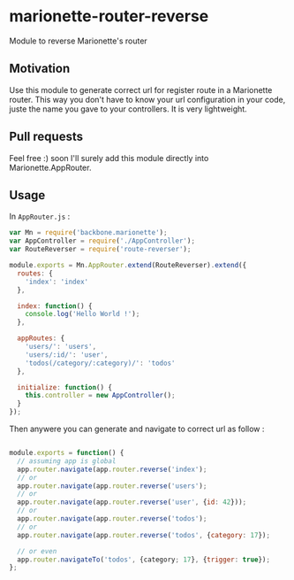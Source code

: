 # marionette-router-reverse
Module to reverse Marionette's router

## Motivation
Use this module to generate correct url for register route in a Marionette router. This way you don't have to know your url configuration in your code, juste the name you gave to your controllers. It is very lightweight.

## Pull requests
Feel free :) soon I'll surely add this module directly into Marionette.AppRouter.

## Usage

In `AppRouter.js` :

```js
var Mn = require('backbone.marionette');
var AppController = require('./AppController');
var RouteReverser = require('route-reverser');

module.exports = Mn.AppRouter.extend(RouteReverser).extend({
  routes: {
    'index': 'index'
  },

  index: function() {
    console.log('Hello World !');
  },

  appRoutes: {
    'users/': 'users',
    'users/:id/': 'user',
    'todos(/category/:category)/': 'todos'
  },

  initialize: function() {
    this.controller = new AppController();
  }
});
```

Then anywere you can generate and navigate to correct url as follow :

```js

module.exports = function() {
  // assuming app is global
  app.router.navigate(app.router.reverse('index');
  // or
  app.router.navigate(app.router.reverse('users');
  // or
  app.router.navigate(app.router.reverse('user', {id: 42}));
  // or
  app.router.navigate(app.router.reverse('todos');
  // or
  app.router.navigate(app.router.reverse('todos', {category: 17});

  // or even
  app.router.navigateTo('todos', {category; 17}, {trigger: true});
};
```
